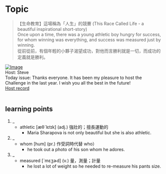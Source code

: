 # Topic

> 【生命教育】這場稱為「人生」的競賽 (This Race Called Life - a beautiful inspirational short-story) <br>
> Once upon a time, there was a young athletic boy hungry for success, for whom winning was everything, and success was measured just by winning. <br>
> 從前從前，有個年輕的小夥子渴望成功，對他而言勝利就是一切，而成功的定義就是勝利。 <br>

[![Image](https://cdn.voicetube.com/assets/thumbnails/bq8eOm0zEIs.jpg)](https://www.youtube.com/embed/bq8eOm0zEIs?rel=0&showinfo=0&cc_load_policy=0&controls=1&autoplay=1&iv_load_policy=3&playsinline=1&wmode=transparent&start=7&end=21&enablejsapi=1&origin=https://tw.voicetube.com&widgetid=1)<br>
Host: Steve
<br>Today issue: Thanks everyone. It has been my pleasure to host the Challenge in the last year. I wish you all the best in the future!
<br>
[Host record](https://cdn.voicetube.com/everyday_records/4615/1600155598.mp3)
<br><br>
## learning points
1. _
	* athletic [æθˋlɛtɪk] (adj.) 強壯的；擅長運動的
		- Maria Sharapova is not only beautiful but she is also athletic.
2. _
	* whom [hum] (pr.) 作受詞時代替 who）
		- he took out a photo of his son whom he adores.
3. _
	* measured  [ˋmɛʒɚd] (v.) 量，測量；計量
		- he lost a lot of weight so he needed to re-measure his pants size.
